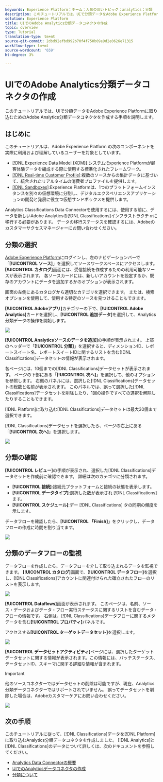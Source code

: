 ```yaml
---
keywords: Experience Platform；ホーム；人気の高いトピック；analytics；分類
description: このチュートリアルでは、UIで分類データをAdobe Experience Platformに取り込むためのAdobe Analytics分類データコネクタを作成する手順を説明します。
solution: Experience Platform
title: UIでのAdobe Analytics分類データコネクタの作成
topic: overview
type: Tutorial
translation-type: tm+mt
source-git-commit: 2dbd92efbd992b70f4f750b09e9d2e0626e71315
workflow-type: tm+mt
source-wordcount: '659'
ht-degree: 3%

---
```



# UIでのAdobe Analytics分類データコネクタの作成

このチュートリアルでは、UIで分類データをAdobe Experience Platformに取り込むためのAdobe Analytics分類データコネクタを作成する手順を説明します。

## はじめに

このチュートリアルは、Adobe Experience Platform の次のコンポーネントを実際に利用および理解しているユーザーを対象としています。

* [[!DNL Experience Data Model (XDM)] システム](../../../../../xdm/home.md):Experience Platformが顧客体験データを編成する際に使用する標準化されたフレームワーク。
* [[!DNL Real-time Customer Profile]](../../../../../profile/home.md):複数のソースからの集計データに基づいて、統合されたリアルタイムの消費者プロファイルを提供します。
* [[!DNL Sandboxes]](../../../../../sandboxes/home.md):Experience Platformは、1つのプラットフォームインスタンスを別々の仮想環境に分割し、デジタルエクスペリエンスアプリケーションの開発と発展に役立つ仮想サンドボックスを提供します。

Analytics Classifications Data Connectorを使用するには、使用する前に、データを新しいAdobe Analyticsの[!DNL Classifications]インフラストラクチャに移行する必要があります。 データの移行ステータスを確認するには、Adobeのカスタマーサクセスマネージャーにお問い合わせください。

## 分類の選択

[Adobe Experience Platform](https://platform.adobe.com)にログインし、左のナビゲーションバーで「**[!UICONTROL ソース]**」を選択してソースワークスペースにアクセスします。 **[!UICONTROL カタログ]**&#x200B;画面には、受信接続を作成するための利用可能なソースが表示されます。 各ソースカードには、新しいアカウントを設定するか、既存のアカウントにデータを追加するかのオプションが表示されます。

画面の左側にあるカタログから適切なカテゴリを選択できます。 または、検索オプションを使用して、使用する特定のソースを見つけることもできます。

**[!UICONTROL Adobeアプリ]**&#x200B;カテゴリーの下で、**[!UICONTROL Adobe Analytics]**&#x200B;カードを選択し、**[!UICONTROL 追加データ]**&#x200B;を選択して、Analytics分類データの操作を開始します。

![](../../../../images/tutorials/create/classifications/catalog.png)

**[!UICONTROL Analyticsソースのデータを追加]**&#x200B;の手順が表示されます。 上部のヘッダーで「**[!UICONTROL 分類]**」を選択すると、ディメンションID、レポートスイート名、レポートスイートIDに関するリストを含む[!DNL Classifications]データセットの情報が表示されます。

各ページには、10個までの[!DNL Classifications]データセットが表示されます。 ページの下部にある「**[!UICONTROL 次へ]**」を選択して、他のオプションを参照します。 右側のパネルには、選択した[!DNL Classifications]データセットの総数と名前が表示されます。 このパネルでは、誤って選択した[!DNL Classifications]データセットを削除したり、1回の操作ですべての選択を解除したりすることもできます。

[!DNL Platform]に取り込む[!DNL Classifications]データセットは最大30個まで選択できます。

[!DNL Classifications]データセットを選択したら、ページの右上にある「**[!UICONTROL 次へ]**」を選択します。

![](../../../../images/tutorials/create/classifications/add-data.png)

## 分類の確認

**[!UICONTROL レビュー]**&#x200B;の手順が表示され、選択した[!DNL Classifications]データセットを作成前に確認できます。 詳細は次のカテゴリに分類されます。

* **[!UICONTROL 接続]**:接続元プラットフォームと接続の状態を表示します。
* **[!UICONTROL データタイプ]**:選択した数が表示され [!DNL Classifications]ます。
* **[!UICONTROL スケジュール]**:デー [!DNL Classifications] タの同期の頻度を示します。

データフローを確認したら、**[!UICONTROL 「Finish]**」をクリックし、データフローの作成に時間を割り当てます。

![](../../../../images/tutorials/create/classifications/review.png)

## 分類のデータフローの監視

データフローを作成したら、データフローを介して取り込まれるデータを監視できます。 **[!UICONTROL カタログ]**&#x200B;画面で、**[!UICONTROL データフロー]**&#x200B;を選択し、[!DNL Classifications]アカウントに関連付けられた確立されたフローのリストを表示します。

![](../../../../images/tutorials/create/classifications/dataflows.png)

**[!UICONTROL Dataflows]**&#x200B;画面が表示されます。 このページは、名前、ソース・データおよびデータ・フロー実行ステータスに関するリストを含むデータ・フローの情報です。 右側は、[!DNL Classifications]データフローに関するメタデータを含む&#x200B;**[!UICONTROL プロパティ]**&#x200B;パネルです。

アクセスする&#x200B;**[!UICONTROL ターゲットデータセット]**&#x200B;を選択します。

![](../../../../images/tutorials/create/classifications/list-of-dataflows.png)

**[!UICONTROL データセットアクティビティ]**&#x200B;ページには、選択したターゲットデータセットに関する情報が表示されます。この情報には、バッチステータス、データセットID、スキーマに関する詳細な情報が含まれます。

>[!IMPORTANT]
>
>他のソースコネクターではデータセットの削除は可能ですが、現在、Analytics分類データコネクターではサポートされていません。 誤ってデータセットを削除した場合は、Adobeカスタマーケアにお問い合わせください。

![](../../../../images/tutorials/create/classifications/dataset.png)


## 次の手順

このチュートリアルに従って、[!DNL Classifications]データを[!DNL Platform]に取り込むAnalytics分類データコネクタを作成しました。 [!DNL Analytics]と[!DNL Classifications]のデータについて詳しくは、次のドキュメントを参照してください。

* [Analytics Data Connectorの概要](../../../../connectors/adobe-applications/analytics.md)
* [UIでのAnalyticsデータコネクタの作成](./analytics.md)
* [分類について](https://experienceleague.adobe.com/docs/analytics/components/classifications/c-classifications.html)